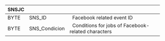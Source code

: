 | SNSJC |               |                                                      |
| ----- | ------------- | ---------------------------------------------------- |
| BYTE  | SNS_ID        |   Facebook related event ID                          |
| BYTE  | SNS_Condicion |   Conditions for jobs of Facebook-related characters |